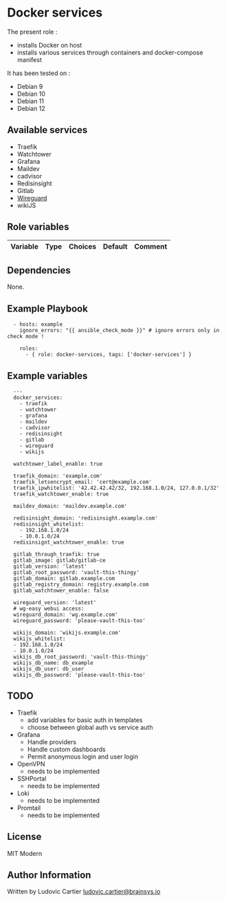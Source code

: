 Docker services
===============

The present role :
  - installs Docker on host
  - installs various services through containers and docker-compose manifest

It has been tested on :
  - Debian 9
  - Debian 10
  - Debian 11
  - Debian 12

Available services
------------------

  - Traefik
  - Watchtower
  - Grafana
  - Maildev
  - cadvisor
  - Redisinsight
  - Gitlab
  - [Wireguard](https://github.com/wg-easy/wg-easy)
  - wikiJS

Role variables
---------------

| Variable                                     | Type    | Choices                                                                            | Default                 | Comment         |
|----------------------------------------------|---------|------------------------------------------------------------------------------------|-------------------------|-----------------|

Dependencies
------------

None.

Example Playbook
----------------

```
  - hosts: example
    ignore_errors: "{{ ansible_check_mode }}" # ignore errors only in check mode !

    roles:
      - { role: docker-services, tags: ['docker-services'] }
```

Example variables
-----------------

```
  ---
  docker_services:
    - traefik
    - watchtower
    - grafana
    - maildev
    - cadvisor
    - redisinsight
    - gitlab
    - wireguard
    - wikijs

  watchtower_label_enable: true

  traefik_domain: 'example.com'
  traefik_letsencrypt_email: 'cert@example.com'
  traefik_ipwhitelist: '42.42.42.42/32, 192.168.1.0/24, 127.0.0.1/32'
  traefik_watchtower_enable: true

  maildev_domain: 'maildev.example.com'

  redisinsight_domain: 'redisinsight.example.com'
  redisinsight_whitelist:
    - 192.168.1.0/24
    - 10.0.1.0/24
  redisinsignt_watchtower_enable: true

  gitlab_through_traefik: true
  gitlab_image: gitlab/gitlab-ce
  gitlab_version: 'latest'
  gitlab_root_password: 'vault-this-thingy'
  gitlab_domain: gitlab.example.com
  gitlab_registry_domain: registry.example.com
  gitlab_watchtower_enable: false

  wireguard_version: 'latest'
  # wg-easy webui access:
  wireguard_domain: 'wg.example.com'
  wireguard_password: 'please-vault-this-too'

  wikijs_domain: 'wikijs.example.com'
  wikijs_whitelist:
  - 192.168.1.0/24
  - 10.0.1.0/24
  wikijs_db_root_password: 'vault-this-thingy'
  wikijs_db_name: db_example
  wikijs_db_user: db_user
  wikijs_db_password: 'please-vault-this-too'
```

TODO
----

- Traefik
  - add variables for basic auth in templates
  - choose between global auth vs service auth
- Grafana
  - Handle providers
  - Handle custom dashboards
  - Permit anonymous login and user login
- OpenVPN
  - needs to be implemented
- SSHPortal
  - needs to be implemented
- Loki
  - needs to be implemented
- Promtail
  - needs to be implemented

License
-------

MIT Modern

Author Information
------------------

Written by Ludovic Cartier <ludovic.cartier@brainsys.io>
